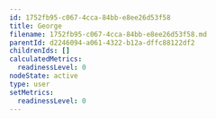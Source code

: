```yaml
---
id: 1752fb95-c067-4cca-84bb-e8ee26d53f58
title: George
filename: 1752fb95-c067-4cca-84bb-e8ee26d53f58.md
parentId: d2246094-a061-4322-b12a-dffc88122df2
childrenIds: []
calculatedMetrics:
  readinessLevel: 0
nodeState: active
type: user
setMetrics:
  readinessLevel: 0
---
```

